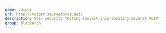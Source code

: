 ```yaml
---
name: voiper
url: http://voiper.sourceforge.net/
description: VoIP security testing toolkit incorporating several VoIP fuzzers and auxiliary tools to assist the auditor. URL : http://voiper.sourceforge.net/ Groups : blackarch blackarch-voip
group: blackarch
---
```

